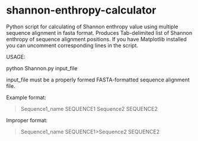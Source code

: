 shannon-enthropy-calculator
===========================

Python script for calculating of Shannon enthropy value using multiple sequence alignment in fasta format.
Produces Tab-delimited list of Shannon enthropy of sequence alignment positions.
If you have Matplotlib installed you can uncomment corresponding lines in the script.

USAGE:

python Shannon.py input_file

input_file must be a properly formed FASTA-formatted sequence alignment file.

Example format:

>Sequence1_name
SEQUENCE1
>Sequence2
SEQUENCE2

Improper format:

>Sequence1_name
SEQUENCE1>Sequence2
SEQUENCE2
